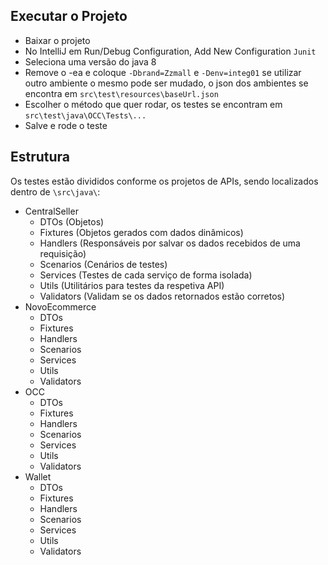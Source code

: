 ## Executar o Projeto

- Baixar o projeto
- No IntelliJ em Run/Debug Configuration, Add New Configuration `Junit`
- Seleciona uma versão do java 8
- Remove o -ea e coloque `-Dbrand=Zzmall` e `-Denv=integ01` se utilizar outro ambiente o mesmo pode ser mudado, 
o json dos ambientes se encontra em `src\test\resources\baseUrl.json`
- Escolher o método que quer rodar, os testes se encontram em `src\test\java\OCC\Tests\...`
- Salve e rode o teste

## Estrutura

Os testes estão divididos conforme os projetos de APIs, sendo localizados dentro de `\src\java\`:

- CentralSeller
  - DTOs (Objetos)
  - Fixtures (Objetos gerados com dados dinâmicos)
  - Handlers (Responsáveis por salvar os dados recebidos de uma requisição)
  - Scenarios (Cenários de testes)
  - Services (Testes de cada serviço de forma isolada)
  - Utils (Utilitários para testes da respetiva API)
  - Validators (Validam se os dados retornados estão corretos)
- NovoEcommerce
  - DTOs
  - Fixtures
  - Handlers
  - Scenarios
  - Services
  - Utils
  - Validators
- OCC
    - DTOs
    - Fixtures
    - Handlers
    - Scenarios
    - Services
    - Utils
    - Validators
- Wallet
    - DTOs
    - Fixtures
    - Handlers
    - Scenarios
    - Services
    - Utils
    - Validators
